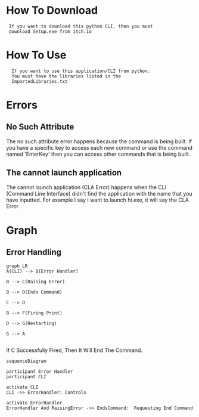 # How To Download
     
     If you want to download this python CLI, then you must 
     download Setup.exe from itch.io

# How To Use
      If you want to use this application/CLI from python.
      You must have the libraries listed in the 
      ImportedLibraries.txt

  

# Errors

## No Such Attribute

The no such attribute error happens because the command is being built. If you have a specific key to access each new command or use the command named 'EnterKey' then you can access other commands that is being built.

  

## The cannot launch application

The cannot launch application (CLA Error) happens when the CLI (Command Line Interface) didn't find the application with the name that you have inputted. For example I say I want to launch hi.exe, it will say the CLA Error.

  
  

# Graph
    
## Error Handling

```mermaid
graph LR
A(CLI) --> B(Error Handler)

B --> C(Raising Error)

B --> D(Ends Command)

C --> D

B --> F(Firing Print) 

D --> G(Restarting)

G --> A


```
If C Successfully Fired,  Then It Will End The Command.

```mermaid
sequenceDiagram

participant Error Handler
participant CLI

activate CLI
CLI ->> ErrorHandler: Controls

activate ErrorHandler
ErrorHandler And RaisingError ->> EndsCommand:  Requesting End Command

```
